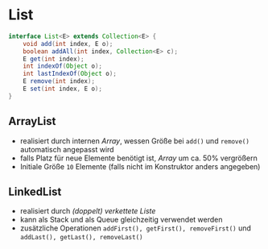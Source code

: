# List
```java
interface List<E> extends Collection<E> {
	void add(int index, E o);
	boolean addAll(int index, Collection<E> c);
	E get(int index);
	int indexOf(Object o);
	int lastIndexOf(Object o);
	E remove(int index);
	E set(int index, E o);
}
```

## ArrayList
- realisiert durch internen *Array*, wessen Größe bei `add()` und `remove()` automatisch angepasst wird
- falls Platz für neue Elemente benötigt ist, *Array* um ca. 50% vergrößern
- Initiale Größe `10` Elemente (falls nicht im Konstruktor anders angegeben)

## LinkedList
- realisiert durch *(doppelt) verkettete Liste*
- kann als Stack und als Queue gleichzeitig verwendet werden
- zusätzliche Operationen `addFirst(), getFirst(), removeFirst()` und `addLast(), getLast(), removeLast()`

